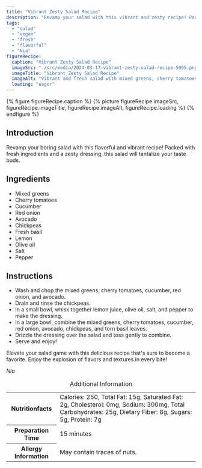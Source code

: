 ```yaml
---
title: "Vibrant Zesty Salad Recipe"
description: "Revamp your salad with this vibrant and zesty recipe! Packed with fresh ingredients and a tangy dressing, this salad is a burst of flavors."
tags:
  - "salad"
  - "vegan"
  - "fresh"
  - "flavorful"
  - "Nia"
figureRecipe: 
  caption: "Vibrant Zesty Salad Recipe"
  imageSrc: "./src/media/2024-03-17-vibrant-zesty-salad-recipe-5095.png"
  imageTitle: "Vibrant Zesty Salad Recipe"
  imageAlt: "Vibrant and fresh salad with mixed greens, cherry tomatoes, cucumber, avocado, chickpeas, and basil on a clean table setting."
  loading: "eager"
---
```


{% figure figureRecipe.caption %}
{% picture figureRecipe.imageSrc, figureRecipe.imageTitle, figureRecipe.imageAlt, figureRecipe.loading %}
{% endfigure %}

## Introduction

Revamp your boring salad with this flavorful and vibrant recipe! Packed with fresh ingredients and a zesty dressing, this salad will tantalize your taste buds.

## Ingredients

- Mixed greens
- Cherry tomatoes
- Cucumber
- Red onion
- Avocado
- Chickpeas
- Fresh basil
- Lemon
- Olive oil
- Salt
- Pepper

## Instructions

- Wash and chop the mixed greens, cherry tomatoes, cucumber, red onion, and avocado.
- Drain and rinse the chickpeas.
- In a small bowl, whisk together lemon juice, olive oil, salt, and pepper to make the dressing.
- In a large bowl, combine the mixed greens, cherry tomatoes, cucumber, red onion, avocado, chickpeas, and torn basil leaves.
- Drizzle the dressing over the salad and toss gently to combine.
- Serve and enjoy!

Elevate your salad game with this delicious recipe that's sure to become a favorite. Enjoy the explosion of flavors and textures in every bite!

*Nia*

<table><caption class='sr-only'>Additional Information</caption><tr><th>Nutritionfacts</th><td>Calories: 250, Total Fat: 15g, Saturated Fat: 2g, Cholesterol: 0mg, Sodium: 300mg, Total Carbohydrates: 25g, Dietary Fiber: 8g, Sugars: 5g, Protein: 7g&nbsp;</td></tr><tr><th>Preparation Time</th><td>15 minutes&nbsp;</td></tr><tr><th>Allergy Information</th><td>May contain traces of nuts.&nbsp;</td></tr></table>

